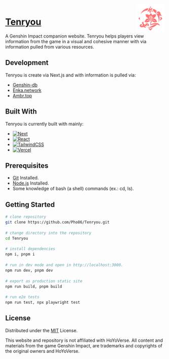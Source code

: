 <img src="public/icon.svg" align="right" width="90px"/>

# [Tenryou](https://Tenryou.live)

A Genshin Impact companion website. Tenryou helps players view information from the game in a visual and cohesive manner with via information pulled from various resources.

<!-- [![Contributors][contributors-shield]][contributors-url]
[![Stargazers][stars-shield]][stars-url]
[![Issues][issues-shield]][issues-url]
[![MIT License][license-shield]][license-url] -->

## Development
Tenryou is create via Next.js and with information is pulled via:

* [Genshin-db](https://github.com/theBowja/genshin-db)
* [Enka.network](https://enka.network/)
* [Ambr.top](https://ambr.top/)

## Built With

Tenryou is currently built with mainly:

* [![Next][Next.js]][Next-url]
* [![React][React.js]][React-url]
* [![TailwindCSS][TailwindCSS]][TailwindCSS-url]
* [![Vercel][Vercel]][Vercel-url]


## Prerequisites

* [Git](https://git-scm.com/downloads) Installed.
* [Node.js](https://nodejs.org/en/) Installed.
* Some knowledge of bash (a shell) commands (ex.: cd, ls).

## Getting Started
``` bash
# clone repository
git clone https://github.com/Pho86/Tenryou.git

# change directory into the repository
cd Tenryou

# install dependencies
npm i, pnpm i

# run in dev mode and open in http://localhost:3000.
npm run dev, pnpm dev

# export as production static site
npm run build, pnpm build

# run e2e tests
npm run test, npx playwright test
```

## License

Distributed under the [MIT](https://github.com/pho86/Tenryou/blob/main/LICENSE) License. 

This website and repository is not affiliated with HoYoVerse.
All content and materials from the game Genshin Impact, are trademarks and copyrights of the original owners and HoYoVerse.



<!-- MARKDOWN LINKS & IMAGES -->
[contributors-shield]: https://img.shields.io/github/contributors/pho86/Tenryou.svg?style=for-the-badge
[contributors-url]: https://github.com/pho86/Tenryou/graphs/contributors
[stars-shield]: https://img.shields.io/github/stars/pho86/Tenryou.svg?style=for-the-badge
[stars-url]: https://github.com/pho86/Tenryou/stargazers
[issues-shield]: https://img.shields.io/github/issues/pho86/Tenryou.svg?style=for-the-badge
[issues-url]: https://github.com/pho86/Tenryou/issues
[license-shield]: https://img.shields.io/github/license/pho86/Tenryou.svg?style=for-the-badge
[license-url]: https://github.com/pho86/Tenryou/blob/master/LICENSE.txt

[Next.js]: https://img.shields.io/badge/next.js-000000?style=for-the-badge&logo=nextdotjs&logoColor=white
[Next-url]: https://nextjs.org/
[React.js]: https://img.shields.io/badge/React-20232A?style=for-the-badge&logo=react&logoColor=61DAFB
[React-url]: https://reactjs.org/
[TailwindCSS]: https://img.shields.io/badge/tailwindcss-%2338B2AC.svg?style=for-the-badge&logo=tailwind-css&logoColor=white
[TailwindCSS-url]: https://tailwindcss.com/
[Vercel]: https://img.shields.io/badge/vercel-%23000000.svg?style=for-the-badge&logo=vercel&logoColor=white
[Vercel-url]: https://vercel.com/